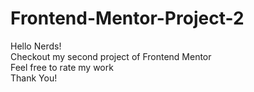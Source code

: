 # Frontend-Mentor-Project-2
Hello Nerds!<br>
Checkout my second project of Frontend Mentor<br>
Feel free to rate my work<br>
Thank You!
